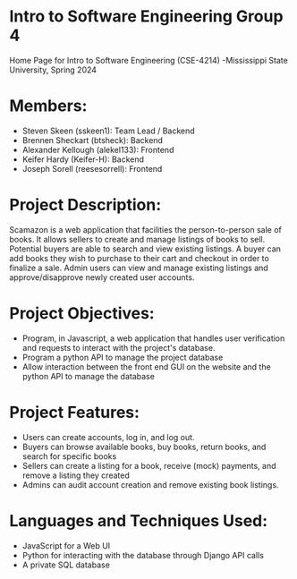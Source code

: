 # Intro to Software Engineering Group 4
Home Page for Intro to Software Engineering (CSE-4214)
-Mississippi State University, Spring 2024
# Members: 
- Steven Skeen (sskeen1): Team Lead / Backend
- Brennen Sheckart (btsheck): Backend
- Alexander Kellough (alekel133): Frontend
- Keifer Hardy (Keifer-H): Backend
- Joseph Sorell (reesesorrell): Frontend
  
# Project Description:
Scamazon is a web application that facilities the person-to-person sale of books. It allows sellers to create and manage listings of books to sell. Potential buyers are able to search and view existing listings. A buyer can add books they wish to purchase to their cart and checkout in order to finalize a sale. Admin users can view and manage existing listings and approve/disapprove newly created user accounts.

# Project Objectives:
- Program, in Javascript, a web application that handles user verification and requests to interact with the project's database.
- Program a python API to manage the project database
- Allow interaction between the front end GUI on the website and the python API to manage the database

# Project Features:
- Users can create accounts, log in, and log out.
- Buyers can browse available books, buy books, return books, and search for specific books
- Sellers can create a listing for a book, receive (mock) payments, and remove a listing they created
- Admins can audit account creation and remove existing book listings.

# Languages and Techniques Used:
- JavaScript for a Web UI
- Python for interacting with the database through Django API calls
- A private SQL database
